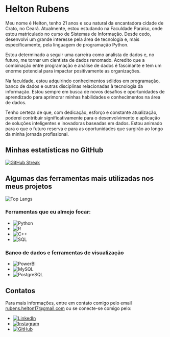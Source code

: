 # Helton Rubens

Meu nome é Helton, tenho 21 anos e sou natural da encantadora cidade de Crato, no Ceará. Atualmente, estou estudando na Faculdade Paraíso, onde estou matriculado no curso de Sistemas de Informação. Desde cedo, desenvolvi um grande interesse pela área de tecnologia e, mais especificamente, pela linguagem de programação Python.

Estou determinado a seguir uma carreira como analista de dados e, no futuro, me tornar um cientista de dados renomado. Acredito que a combinação entre programação e análise de dados é fascinante e tem um enorme potencial para impactar positivamente as organizações.

Na faculdade, estou adquirindo conhecimentos sólidos em programação, banco de dados e outras disciplinas relacionadas à tecnologia da informação. Estou sempre em busca de novos desafios e oportunidades de aprendizado para aprimorar minhas habilidades e conhecimentos na área de dados.

Tenho certeza de que, com dedicação, esforço e constante atualização, poderei contribuir significativamente para o desenvolvimento e aplicação de soluções inteligentes e inovadoras baseadas em dados. Estou animado para o que o futuro reserva e para as oportunidades que surgirão ao longo da minha jornada profissional.

## Minhas estatísticas no GitHub
[![GitHub Streak](https://streak-stats.demolab.com/?user=helton-rubens&theme=black-ice&background=000&border=30A3DC&dates=FFF)](https://git.io/streak-stats)

## Algumas das ferramentas mais utilizadas nos meus projetos

![Top Langs](https://github-readme-stats-git-masterrstaa-rickstaa.vercel.app/api/top-langs/?username=Helton-Rubens&layout=compact&bg_color=000&border_color=30A3DC&title_color=E94D5F&text_color=FFF)

### Ferramentas que eu almejo focar:

- ![Python](https://img.shields.io/badge/Python-3776AB?style=for-the-badge&logo=python&logoColor=white)
- ![R](https://img.shields.io/badge/R-276DC3?style=for-the-badge&logo=r&logoColor=white)
- ![C++](https://img.shields.io/badge/C%2B%2B-00599C?style=for-the-badge&logo=c%2B%2B&logoColor=white)
- ![SQL](https://img.shields.io/badge/SQL-4479A1?style=for-the-badge&logo=postgresql&logoColor=white)

### Banco de dados e ferramentas de visualização
- ![PowerBI](https://img.shields.io/badge/PowerBI-F2C811?style=for-the-badge&logo=powerbi&logoColor=black)
- ![MySQL](https://img.shields.io/badge/MySQL-00000F?style=for-the-badge&logo=mysql&logoColor=white)
- ![PostgreSQL](https://img.shields.io/badge/PostgreSQL-000?style=for-the-badge&logo=postgresql)


## Contatos

Para mais informações, entre em contato comigo pelo email rubens.helton17@gmail.com ou se conecte-se comigo pelo:

- [![LinkedIn](https://img.shields.io/badge/LinkedIn-0077B5?style=for-the-badge&logo=linkedin&logoColor=white)](https://www.linkedin.com/in/helton-rubens-alexandre-5b9125203/)
- [![Instagram](https://img.shields.io/badge/-Instagram-%23E4405F?style=for-the-badge&logo=instagram&logoColor=white)](https://www.instagram.com/h.eltin/)
- [![GitHub](https://img.shields.io/badge/GitHub-100000?style=for-the-badge&logo=github&logoColor=white)](https://github.com/Helton-Rubens)
